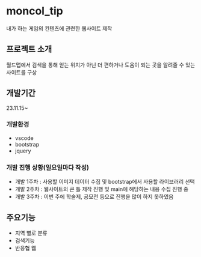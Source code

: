 # moncol_tip
내가 하는 게임의 컨텐츠에 관련한 웹사이트 제작

## 프로젝트 소개
월드맵에서 검색을 통해 얻는 위치가 아닌 더 편하거나 도움이 되는 곳을 알려줄 수 있는 사이트를 구상
<br>

## 개발기간
23.11.15~

### 개발환경
  - vscode
  - bootstrap
  - jquery
### 개발 진행 상황(일요일마다 작성)
  - 개발 1주차 : 사용할 이미지 데이터 수집 및 bootstrap에서 사용할 라이브러리 선택
  - 개발 2주차 : 웹사이트의 큰 틀 제작 진행 및 main에 해당하는 내용 수집 진행 중
  - 개발 3주차 : 이번 주에 학술제, 공모전 등으로 진행을 많이 하지 못하였음

## 주요기능
  - 지역 별로 분류
  - 검색기능
  - 반응협 웹
